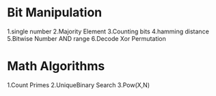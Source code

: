 # Bit Manipulation
1.single number 
2.Majority Element
3.Counting bits
4.hamming distance
5.Bitwise Number AND range
6.Decode Xor Permutation

# Math Algorithms
1.Count Primes
2.UniqueBinary Search
3.Pow(X,N)

